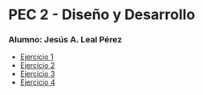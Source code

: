 # PEC 2 - Diseño y Desarrollo
### Alumno: Jesús A. Leal Pérez

- [Ejercicio 1](./Ejercicio_1_ENS/Ejercicio_1.md)  
- [Ejercicio 2](./Ejercicio_2_IPFS/Ejercicio_2.md)  
- [Ejercicio 3](./Ejercicio_3_SWARM/Ejercicio_3.md)  
- [Ejercicio 4](./Ejercicio_4_SWARM/Ejercicio_4.md)  

